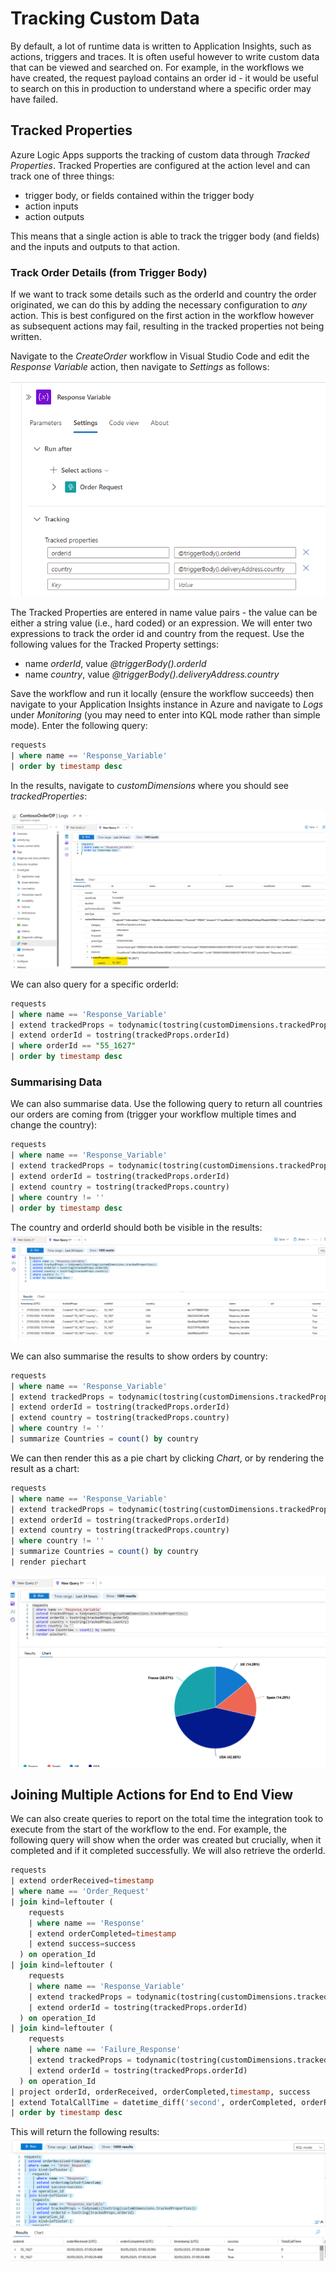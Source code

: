 
# Tracking Custom Data
By default, a lot of runtime data is written to Application Insights, such as actions, triggers and traces. It is often useful however to write custom data that can be viewed and searched on. For example, in the workflows we have created, the request payload contains an order id - it would be useful to search on this in production to understand where a specific order may have failed.

## Tracked Properties
Azure Logic Apps supports the tracking of custom data through *Tracked Properties*. Tracked Properties are configured at the action level and can track one of three things:
- trigger body, or fields contained within the trigger body
- action inputs
- action outputs

This means that a single action is able to track the trigger body (and fields) and the inputs and outputs to that action.

### Track Order Details (from Trigger Body)
If we want to track some details such as the orderId and country the order originated, we can do this by adding the necessary configuration to *any* action. This is best configured on the first action in the workflow however as subsequent actions may fail, resulting in the tracked properties not being written.

Navigate to the *CreateOrder* workflow in Visual Studio Code and edit the *Response Variable* action, then navigate to *Settings* as follows:

![Tracked Properties](<images/Workflow - Tracked Properties Order Id.png>)

The Tracked Properties are entered in name value pairs - the value can be either a string value (i.e., hard coded) or an expression. We will enter two expressions to track the order id and country from the request. Use the following values for the Tracked Property settings:

- name *orderId*, value *@triggerBody().orderId*
- name *country*, value *@triggerBody().deliveryAddress.country*

Save the workflow and run it locally (ensure the workflow succeeds) then navigate to your Application Insights instance in Azure and navigate to *Logs* under *Monitoring* (you may need to enter into KQL mode rather than simple mode). Enter the following query:

``` SQL
requests
| where name == 'Response_Variable'
| order by timestamp desc 
```

In the results, navigate to *customDimensions* where you should see *trackedProperties*:

![Order Id](<images/Application Insights - Logs (order id).png>)

We can also query for a specific orderId:

``` SQL
requests
| where name == 'Response_Variable'
| extend trackedProps = todynamic(tostring(customDimensions.trackedProperties))
| extend orderId = tostring(trackedProps.orderId)
| where orderId == "55_1627"
| order by timestamp desc 
```
### Summarising Data

We can also summarise data. Use the following query to return all countries our orders are coming from (trigger your workflow multiple times and change the country):

``` SQL
requests
| where name == 'Response_Variable'
| extend trackedProps = todynamic(tostring(customDimensions.trackedProperties))
| extend orderId = tostring(trackedProps.orderId)
| extend country = tostring(trackedProps.country)
| where country != ''
| order by timestamp desc 

```
The country and orderId should both be visible in the results:
![Country](<images/Application Insights - Logs orderId and Country.png>)

We can also summarise the results to show orders by country:

``` SQL
requests
| where name == 'Response_Variable'
| extend trackedProps = todynamic(tostring(customDimensions.trackedProperties))
| extend orderId = tostring(trackedProps.orderId)
| extend country = tostring(trackedProps.country)
| where country != ''
| summarize Countries = count() by country
```

We can then render this as a pie chart by clicking *Chart*, or by rendering the result as a chart:
``` SQL
requests
| where name == 'Response_Variable'
| extend trackedProps = todynamic(tostring(customDimensions.trackedProperties))
| extend orderId = tostring(trackedProps.orderId)
| extend country = tostring(trackedProps.country)
| where country != ''
| summarize Countries = count() by country
| render piechart 
```

![Pie Chart](<images/Application Insights - Logs Piechart.png>)

## Joining Multiple Actions for End to End View

We can also create queries to report on the total time the integration took to execute from the start of the workflow to the end. For example, the following query will show when the order was created but crucially, when it completed and if it completed successfully. We will also retrieve the orderId.

``` SQL
requests
| extend orderReceived=timestamp
| where name == 'Order_Request'
| join kind=leftouter (
    requests
    | where name == 'Response'
    | extend orderCompleted=timestamp
    | extend success=success
  ) on operation_Id
| join kind=leftouter (
    requests
    | where name == 'Response_Variable'
    | extend trackedProps = todynamic(tostring(customDimensions.trackedProperties))
    | extend orderId = tostring(trackedProps.orderId)
  ) on operation_Id
| join kind=leftouter (
    requests
    | where name == 'Failure_Response'
    | extend trackedProps = todynamic(tostring(customDimensions.trackedProperties))
    | extend orderId = tostring(trackedProps.orderId)
  ) on operation_Id
| project orderId, orderReceived, orderCompleted,timestamp, success
| extend TotalCallTime = datetime_diff('second', orderCompleted, orderReceived)
| order by timestamp desc
```
This will return the following results:
![Log Output](<images/Application Insights - log output.png>)